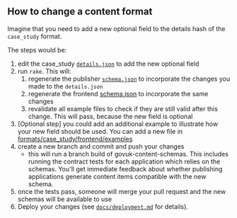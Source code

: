 ## How to change a content format

Imagine that you need to add a new optional field to the details hash of the
`case_study` format.

The steps would be:

1. edit the case_study [`details.json`](/formats/case_study/publisher/details.json) to
   add the new optional field
2. run `rake`. This will:
   1. regenerate the publisher [`schema.json`](/dist/formats/case_study/publisher/schema.json) to incorporate the changes you made to the `details.json`
   2. regenerate the frontend [schema.json](/dist/formats/case_study/frontend/schema.json) to incorporate the same changes
   3. revalidate all example files to check if they are still valid after this change. This will pass, because the new field is optional
3. [Optional step] you could add an additional example to illustrate how your new field should be used. You can add a new file in [formats/case_study/frontend/examples](/formats/case_study/frontend/examples)
4. create a new branch and commit and push your changes
   - this will run a branch build of govuk-content-schemas. This includes running the contract tests for each application which relies on the schemas. You'll get immediate feedback about whether publishing applications generate content items compatible with the new schema.
5. once the tests pass, someone will merge your pull request and the new schemas will be available to use
6. Deploy your changes (see [`docs/deployment.md`](docs/deployment.md) for details).

